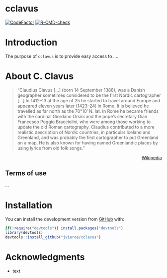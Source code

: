 
<!-- README.md is generated from README.Rmd. Please edit that file -->

# cclavus

<!-- badges: start -->

[![CodeFactor](https://www.codefactor.io/repository/github/jvieroe/cclavus/badge)](https://www.codefactor.io/repository/github/jvieroe/cclavus)
[![R-CMD-check](https://github.com/jvieroe/cclavus/workflows/R-CMD-check/badge.svg)](https://github.com/jvieroe/cclavus/actions)
<!-- badges: end -->

# Introduction

The purpose of `cclavus` is to provide easy access to ….

# About C. Clavus

> “Claudius Clavus \[…\] (born 14 September 1388), was a Danish
> geographer sometimes considered to be the first Nordic cartographer
> \[…\] In 1412–13 at the age of 25 he started to travel around Europe
> and appeared eleven years later (1423–24) in Rome. It is believed he
> travelled as far north as the 70°10’ N. lat. In Rome he became friends
> with the cardinal Giordano Orsini and the pope’s secretary Gian
> Francesco Poggio Bracciolini, who were among those working to update
> the old Roman cartography. Claudius contributed to a more realistic
> description of Nordic countries, in particular Iceland and Greenland,
> and was probably the first cartographer to put Greenland on a map. He
> is also known for having named Greenlandic places by using lyrics from
> old folk songs.”

<div style="text-align: right">

[Wikipedia](https://en.wikipedia.org/wiki/Claudius_Clavus)

</div>

## Terms of use

…

# Installation

You can install the development version from
[GitHub](https://github.com/) with:

``` r
if(!require("devtools")) install.packages("devtools")
library(devtools)
devtools::install_github("jvieroe/cclavus")
```

# Acknowledgments

-   text
